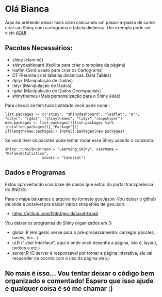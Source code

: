 Olá Bianca
===

Aqui eu pretendo deixar mais claro colocando um passo-a-passo de como criar um Shiny com cartograma e tabela dinâmica. Um exemplo pode ser visto [AQUI](https://rafa-est.shinyapps.io/01-BNDES/).

## Pacotes Necessários:
+ shiny 		(claro né)
+ shinydashboard 	(facilita para criar o template da página)
+ leaflet		(Será usado para criar os Cartograms)
+ DT			(Permite criar tabelas dinâmicas: Data Tables)
+ dplyr 		(Manipulação de Dados)
+ tidyr 		(Manipulação de Dados)
+ rgdal			(Manipulação de Dados Geoespaciais)
+ shinythemes		(Mais personalização para o Shiny éééé)

Para checar se tem tudo instalado você pode rodar :


```
list.packages <- c("shiny", "shinydashboard", "leaflet", "DT", "dplyr", "rgdal", "shinythemes", "tidyr","rmapshaper")
new.packages <- list.packages[!(list.packages %in% installed.packages()[,"Package"])]
if(length(new.packages)) install.packages(new.packages)
```

Se você tiver os pacotes pode tentar rodar esse Shiny usando o comando:
```
shiny::runGitHub(repo = "Learning_Shiny", username = "RafaelEstatistico", 
                 subdir = "tutorial")
```

## Dados e Programas
Estou aproveitando uma base de dados que extrai do portal transparência do BNDES.

Para o mapa baixamos o arquivo no formato geoJason. Vou deixar o github de onde é possivel pra baixar vários shapefiles de geoJson:
+ https://github.com/fititnt/gis-dataset-brasil

Vou deixar os programas do Shiny organizados em 3:
+ global.R	(em geral, serve para o pré-processamento: carregar pacotes, bases, etc...)
+ ui.R		("User Interface", aqui é onde você desenha a página, isto é, layout, botões e etc.)
+ server.R	(O server é responsável por tornar a página interativa, ele vai responder de acordo com o uso da página web.)

No mais é isso... Vou tentar deixar o código bem organizado e comentado! 
Espero que isso ajude e qualquer coisa é só me chamar :)
-----
